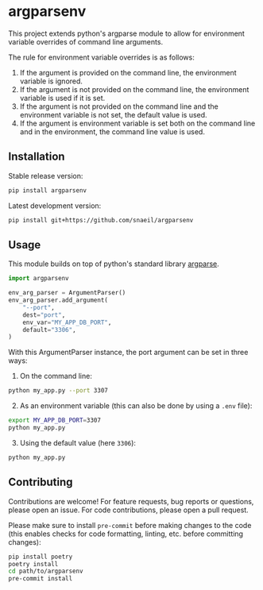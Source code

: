 # argparsenv

This project extends python's argparse module to allow for environment variable overrides of command line arguments.

The rule for environment variable overrides is as follows:

1. If the argument is provided on the command line, the environment variable is ignored.
2. If the argument is not provided on the command line, the environment variable is used if it is set.
3. If the argument is not provided on the command line and the environment variable is not set, the default value is used.
4. If the argument is environment variable is set both on the command line and in the environment, the command line value is used.

## Installation

Stable release version:

```bash
pip install argparsenv
```

Latest development version:

```bash
pip install git+https://github.com/snaeil/argparsenv
```

## Usage

This module builds on top of python's standard library
[argparse](https://docs.python.org/3/library/argparse.html).

```python
import argparsenv

env_arg_parser = ArgumentParser()
env_arg_parser.add_argument(
    "--port",
    dest="port",
    env_var="MY_APP_DB_PORT",
    default="3306",
)
```

With this ArgumentParser instance, the port argument can be set in three ways:

1. On the command line:

```bash
python my_app.py --port 3307
```

2. As an environment variable (this can also be done by using a `.env` file):

```bash
export MY_APP_DB_PORT=3307
python my_app.py
```

3. Using the default value (here `3306`):

```bash
python my_app.py
```

## Contributing

Contributions are welcome!
For feature requests, bug reports or questions, please open an issue.
For code contributions, please open a pull request.

Please make sure to install `pre-commit` before making changes to the code (this enables
checks for code formatting, linting, etc. before committing changes):

```bash
pip install poetry
poetry install
cd path/to/argparsenv
pre-commit install
```
